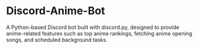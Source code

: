 # Discord-Anime-Bot
A Python-based Discord bot built with discord.py, designed to provide anime-related features such as top anime rankings, fetching anime opening songs, and scheduled background tasks.
